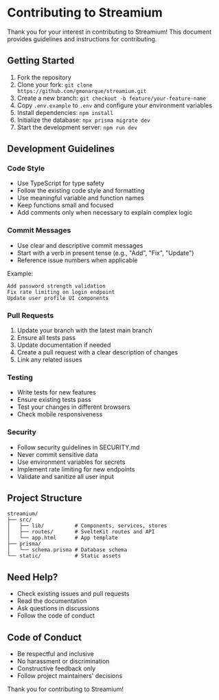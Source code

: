 # Contributing to Streamium

Thank you for your interest in contributing to Streamium! This document provides guidelines and instructions for contributing.

## Getting Started

1. Fork the repository
2. Clone your fork: `git clone https://github.com/gmonarque/streamium.git`
3. Create a new branch: `git checkout -b feature/your-feature-name`
4. Copy `.env.example` to `.env` and configure your environment variables
5. Install dependencies: `npm install`
6. Initialize the database: `npx prisma migrate dev`
7. Start the development server: `npm run dev`

## Development Guidelines

### Code Style

- Use TypeScript for type safety
- Follow the existing code style and formatting
- Use meaningful variable and function names
- Keep functions small and focused
- Add comments only when necessary to explain complex logic

### Commit Messages

- Use clear and descriptive commit messages
- Start with a verb in present tense (e.g., "Add", "Fix", "Update")
- Reference issue numbers when applicable

Example:
```
Add password strength validation
Fix rate limiting on login endpoint
Update user profile UI components
```

### Pull Requests

1. Update your branch with the latest main branch
2. Ensure all tests pass
3. Update documentation if needed
4. Create a pull request with a clear description of changes
5. Link any related issues

### Testing

- Write tests for new features
- Ensure existing tests pass
- Test your changes in different browsers
- Check mobile responsiveness

### Security

- Follow security guidelines in SECURITY.md
- Never commit sensitive data
- Use environment variables for secrets
- Implement rate limiting for new endpoints
- Validate and sanitize all user input

## Project Structure

```
streamium/
├── src/
│   ├── lib/          # Components, services, stores
│   ├── routes/       # SvelteKit routes and API
│   └── app.html      # App template
├── prisma/
│   └── schema.prisma # Database schema
└── static/           # Static assets
```

## Need Help?

- Check existing issues and pull requests
- Read the documentation
- Ask questions in discussions
- Follow the code of conduct

## Code of Conduct

- Be respectful and inclusive
- No harassment or discrimination
- Constructive feedback only
- Follow project maintainers' decisions

Thank you for contributing to Streamium!
